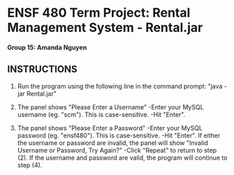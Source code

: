 # ENSF 480 Term Project: Rental Management System - Rental.jar

#### Group 15: Amanda Nguyen

## INSTRUCTIONS

1. Run the program using the following line in the command prompt:
   "java -jar Rental.jar"

2. The panel shows "Please Enter a Username"
   -Enter your MySQL username (eg. "scm"). This is case-sensitive.
   -Hit "Enter".

3. The panel shows "Please Enter a Password"
   -Enter your MySQL password (eg. "ensf480"). This is case-sensitive.
   -Hit "Enter".
   If either the username or password are invalid, the panel will show
   "Invalid Username or Password, Try Again?"
   -Click "Repeat" to return to step (2).
   If the username and password are valid, the program will continue to step (4).
